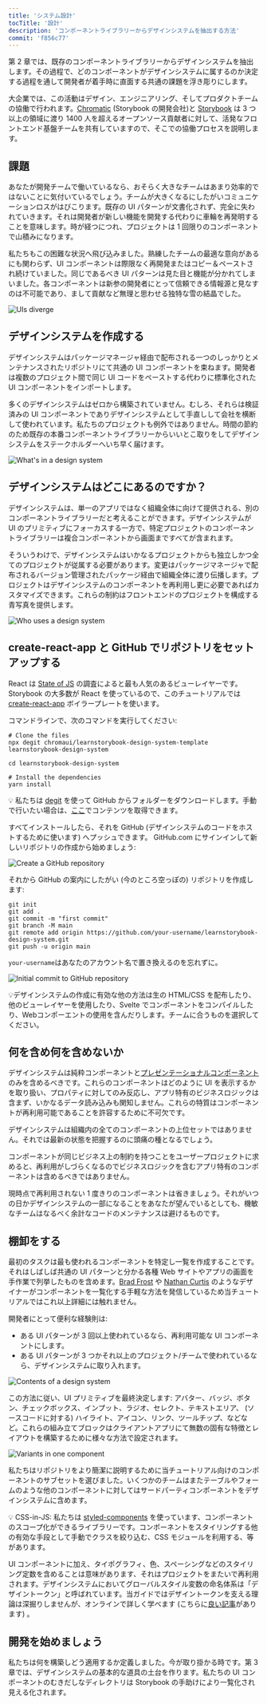 ```yaml
---
title: 'システム設計'
tocTitle: '設計'
description: 'コンポーネントライブラリーからデザインシステムを抽出する方法'
commit: 'f856c77'
---
```


第 2 章では、既存のコンポーネントライブラリーからデザインシステムを抽出します。その過程で、どのコンポーネントがデザインシステムに属するのか決定する過程を通して開発者が着手時に直面する共通の課題を浮き彫りにします。

大企業では、この活動はデザイン、エンジニアリング、そしてプロダクトチームの協働で行われます。[Chromatic](https://www.chromatic.com/) (Storybook の開発会社)と [Storybook](https://storybook.js.org/) は 3 つ以上の領域に渡り 1400 人を超えるオープンソース貢献者に対して、活発なフロントエンド基盤チームを共有していますので、そこでの協働プロセスを説明します。

## 課題

あなたが開発チームで働いているなら、おそらく大きなチームはあまり効率的ではないことに気付いているでしょう。チームが大きくなるにしたがいコミュニケーションロスがはびこります。既存の UI パターンが文書化されず、完全に失われていきます。それは開発者が新しい機能を開発する代わりに車輪を再発明することを意味します。時が経つにつれ、プロジェクトは 1 回限りのコンポーネントで山積みになります。

私たちもこの困難な状況へ飛び込みました。熟練したチームの最適な意向があるにも関わらず、UI コンポーネントは際限なく再開発またはコピー＆ペーストされ続けていました。同じであるべき UI パターンは見た目と機能が分かれてしまいました。各コンポーネントは新参の開発者にとって信頼できる情報源と見なすのは不可能であり、まして貢献など無理と思わせる独特な雪の結晶でした。

![UIs diverge](/design-systems-for-developers/design-system-inconsistent-buttons.jpg)

## デザインシステムを作成する

デザインシステムはパッケージマネージャ経由で配布される一つのしっかりとメンテナンスされたリポジトリにて共通の UI コンポーネントを束ねます。開発者は複数のプロジェクト間で同じ UI コードをペーストする代わりに標準化された UI コンポーネントをインポートします。

多くのデザインシステムはゼロから構築されていません。むしろ、それらは検証済みの UI コンポーネントでありデザインシステムとして手直しして会社を横断して使われています。私たちのプロジェクトも例外ではありません。時間の節約のため既存の本番コンポーネントライブラリーからいいとこ取りをしてデザインシステムをステークホルダーへいち早く届けます。

![What's in a design system](/design-systems-for-developers/design-system-contents.jpg)

## デザインシステムはどこにあるのですか？

デザインシステムは、単一のアプリではなく組織全体に向けて提供される、別のコンポーネントライブラリーだと考えることができます。デザインシステムが UI のプリミティブにフォーカスする一方で、特定プロジェクトのコンポーネントライブラリーは複合コンポーネントから画面まですべてが含まれます。

そういうわけで、デザインシステムはいかなるプロジェクトからも独立しかつ全てのプロジェクトが従属する必要があります。変更はパッケージマネージャで配布されるバージョン管理されたパッケージ経由で組織全体に渡り伝播します。プロジェクトはデザインシステムのコンポーネントを再利用し更に必要であればカスタマイズできます。これらの制約はフロントエンドのプロジェクトを構成する青写真を提供します。

![Who uses a design system](/design-systems-for-developers/design-system-consumers.jpg)

## create-react-app と GitHub でリポジトリをセットアップする

React は [State of JS](https://stateofjs.com/) の調査によると最も人気のあるビューレイヤーです。Storybook の大多数が React を使っているので、このチュートリアルでは [create-react-app](https://github.com/facebook/create-react-app) ボイラープレートを使います。

コマンドラインで、次のコマンドを実行してください:

```shell
# Clone the files
npx degit chromaui/learnstorybook-design-system-template learnstorybook-design-system

cd learnstorybook-design-system

# Install the dependencies
yarn install
```

<div class="aside">
💡 私たちは <a href="https://github.com/Rich-Harris/degit">degit</a> を使って GitHub からフォルダーをダウンロードします。手動で行いたい場合は、<a href="https://github.com/chromaui/learnstorybook-design-system-template">ここ</a>でコンテンツを取得できます。
</div>

すべてインストールしたら、それを GitHub (デザインシステムのコードをホストするために使います) へプッシュできます。 GitHub.com にサインインして新しいリポジトリの作成から始めましょう:

![Create a GitHub repository](/design-systems-for-developers/create-github-repository.png)

それから GitHub の案内にしたがい (今のところ空っぽの) リポジトリを作成します:

```shell
git init
git add .
git commit -m "first commit"
git branch -M main
git remote add origin https://github.com/your-username/learnstorybook-design-system.git
git push -u origin main
```

`your-username`はあなたのアカウント名で置き換えるのを忘れずに。

![Initial commit to GitHub repository](/design-systems-for-developers/created-github-repository.png)

<div class="aside">💡デザインシステムの作成に有効な他の方法は生の HTML/CSS を配布したり、他のビューレイヤーを使用したり、Svelte でコンポーネントをコンパイルしたり、Webコンポーエントの使用を含んだりします。チームに合うものを選択してください。</div>

## 何を含め何を含めないか

デザインシステムは純粋コンポーネントと[プレゼンテーショナルコンポーネント](https://medium.com/@dan_abramov/smart-and-dumb-components-7ca2f9a7c7d0)のみを含めるべきです。これらのコンポーネントはどのように UI を表示するかを取り扱い、プロパティに対してのみ反応し、アプリ特有のビジネスロジックは含まず、いかなるデータ読み込みも関知しません。これらの特質はコンポーネントが再利用可能であることを許容するために不可欠です。

デザインシステムは組織内の全てのコンポーネントの上位セットではありません。それでは最新の状態を把握するのに頭痛の種となるでしょう。

コンポーネントが同じビジネス上の制約を持つことをユーザープロジェクトに求めると、再利用がしづらくなるのでビジネスロジックを含むアプリ特有のコンポーネントは含めるべきではありません。

現時点で再利用されない 1 度きりのコンポーネントは省きましょう。それがいつの日かデザインシステムの一部になることをあなたが望んでいるとしても、機敏なチームはなるべく余計なコードのメンテナンスは避けるものです。

## 棚卸をする

最初のタスクは最も使われるコンポーネントを特定し一覧を作成することです。それはしばしば共通の UI パターンと分かる各種 Web サイトやアプリの画面を手作業で列挙したものを含めます。[Brad Frost](http://bradfrost.com/blog/post/interface-inventory/) や [Nathan Curtis](https://medium.com/eightshapes-llc/the-component-cut-up-workshop-1378ae110517) のようなデザイナーがコンポーネントを一覧化する手軽な方法を発信しているため当チュートリアルではこれ以上詳細には触れません。

開発者にとって便利な経験則は:

- ある UI パターンが 3 回以上使われているなら、再利用可能な UI コンポーネントにします。
- ある UI パターンが 3 つかそれ以上のプロジェクト/チームで使われているなら、デザインシステムに取り入れます。

![Contents of a design system](/design-systems-for-developers/design-system-grid.png)

この方法に従い、UI プリミティブを最終決定します: アバター、バッジ、ボタン、チェックボックス、インプット、ラジオ、セレクト、テキストエリア、 (ソースコードに対する) ハイライト、アイコン、リンク、ツールチップ、などなど。これらの組み立てブロックはクライアントアプリにて無数の固有な特徴とレイアウトを構築するために様々な方法で設定されます。

![Variants in one component](/design-systems-for-developers/design-system-consolidate-into-one-button.jpg)

私たちはリポジトリをより簡潔に説明するために当チュートリアル向けのコンポーネントのサブセットを選びました。いくつかのチームはまたテーブルやフォームのような他のコンポーネントに対してはサードパーティコンポーネントをデザインシステムに含めます。

<div class="aside">💡 CSS-in-JS: 私たちは <a href="https://www.styled-components.com">styled-components</a> を使っています、コンポーネントのスコープ化ができるライブラリーです。コンポーネントをスタイリングする他の有効な手段として手動でクラスを絞り込む、CSS モジュールを利用する、等があります。</div>

UI コンポーネントに加え、タイポグラフィ、色、スペーシングなどのスタイリング定数を含めることは意味があります、それはプロジェクトをまたいで再利用されます。デザインシステムにおいてグローバルスタイル変数の命名体系は「デザイントークン」と呼ばれています。当ガイドではデザイントークンを支える理論は深掘りしませんが、オンラインで詳しく学べます (こちらに[良い記事](https://medium.com/eightshapes-llc/tokens-in-design-systems-25dd82d58421)があります) 。

## 開発を始めましょう

私たちは何を構築しどう適用するか定義しました。今が取り掛かる時です。第 3 章では、デザインシステムの基本的な道具の土台を作ります。私たちの UI コンポーネントのむきだしなディレクトリは Storybook の手助けにより一覧化され見える化されます。
